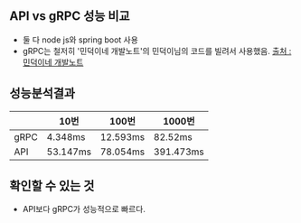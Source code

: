 ## API vs gRPC 성능 비교

- 둘 다 node js와 spring boot 사용
- gRPC는 철저히 '민덕이네 개발노트'의 민덕이님의 코드를 빌려서 사용했음. [출처 : 민덕이네 개발노트](https://minddong.tistory.com/71)

## 성능분석결과
||10번|100번|1000번|
|---|---|---|---|
|gRPC|4.348ms|12.593ms|82.52ms|
|API|53.147ms|78.054ms|391.473ms|

## 확인할 수 있는 것
- API보다 gRPC가 성능적으로 빠르다.

